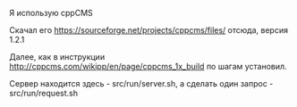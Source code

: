 Я использую cppCMS

Скачал его https://sourceforge.net/projects/cppcms/files/ отсюда, версия 1.2.1

Далее, как в инструкции http://cppcms.com/wikipp/en/page/cppcms_1x_build по шагам установил.

Сервер находится здесь - src/run/server.sh, а сделать один запрос - src/run/request.sh


